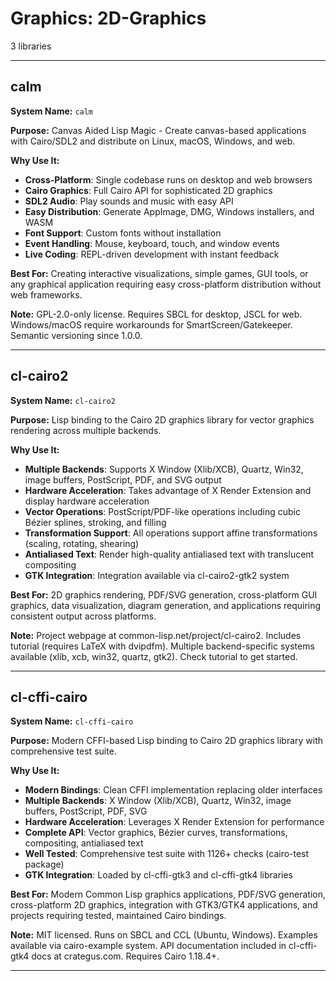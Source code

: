 # Graphics: 2D-Graphics

3 libraries

---

## calm

**System Name:** `calm`

**Purpose:** Canvas Aided Lisp Magic - Create canvas-based applications with Cairo/SDL2 and distribute on Linux, macOS, Windows, and web.

**Why Use It:**
- **Cross-Platform**: Single codebase runs on desktop and web browsers
- **Cairo Graphics**: Full Cairo API for sophisticated 2D graphics
- **SDL2 Audio**: Play sounds and music with easy API
- **Easy Distribution**: Generate AppImage, DMG, Windows installers, and WASM
- **Font Support**: Custom fonts without installation
- **Event Handling**: Mouse, keyboard, touch, and window events
- **Live Coding**: REPL-driven development with instant feedback

**Best For:** Creating interactive visualizations, simple games, GUI tools, or any graphical application requiring easy cross-platform distribution without web frameworks.

**Note:** GPL-2.0-only license. Requires SBCL for desktop, JSCL for web. Windows/macOS require workarounds for SmartScreen/Gatekeeper. Semantic versioning since 1.0.0.

---


## cl-cairo2

**System Name:** `cl-cairo2`

**Purpose:** Lisp binding to the Cairo 2D graphics library for vector graphics rendering across multiple backends.

**Why Use It:**
- **Multiple Backends**: Supports X Window (Xlib/XCB), Quartz, Win32, image buffers, PostScript, PDF, and SVG output
- **Hardware Acceleration**: Takes advantage of X Render Extension and display hardware acceleration
- **Vector Operations**: PostScript/PDF-like operations including cubic Bézier splines, stroking, and filling
- **Transformation Support**: All operations support affine transformations (scaling, rotating, shearing)
- **Antialiased Text**: Render high-quality antialiased text with translucent compositing
- **GTK Integration**: Integration available via cl-cairo2-gtk2 system

**Best For:** 2D graphics rendering, PDF/SVG generation, cross-platform GUI graphics, data visualization, diagram generation, and applications requiring consistent output across platforms.

**Note:** Project webpage at common-lisp.net/project/cl-cairo2. Includes tutorial (requires LaTeX with dvipdfm). Multiple backend-specific systems available (xlib, xcb, win32, quartz, gtk2). Check tutorial to get started.

---


## cl-cffi-cairo

**System Name:** `cl-cffi-cairo`

**Purpose:** Modern CFFI-based Lisp binding to Cairo 2D graphics library with comprehensive test suite.

**Why Use It:**
- **Modern Bindings**: Clean CFFI implementation replacing older interfaces
- **Multiple Backends**: X Window (Xlib/XCB), Quartz, Win32, image buffers, PostScript, PDF, SVG
- **Hardware Acceleration**: Leverages X Render Extension for performance
- **Complete API**: Vector graphics, Bézier curves, transformations, compositing, antialiased text
- **Well Tested**: Comprehensive test suite with 1126+ checks (cairo-test package)
- **GTK Integration**: Loaded by cl-cffi-gtk3 and cl-cffi-gtk4 libraries

**Best For:** Modern Common Lisp graphics applications, PDF/SVG generation, cross-platform 2D graphics, integration with GTK3/GTK4 applications, and projects requiring tested, maintained Cairo bindings.

**Note:** MIT licensed. Runs on SBCL and CCL (Ubuntu, Windows). Examples available via cairo-example system. API documentation included in cl-cffi-gtk4 docs at crategus.com. Requires Cairo 1.18.4+.

---


